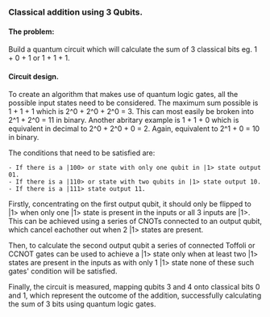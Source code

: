 ### Classical addition using 3 Qubits. 

#### The problem:

Build a quantum circuit which will calculate the sum of 3 classical bits eg. 1 + 0 + 1 or 
1 + 1 + 1.

#### Circuit design.

To create an algorithm that makes use of quantum logic gates, all the possible input states
need to be considered. The maximum sum possible is 1 + 1 + 1 which is 2^0 + 2^0 + 2^0 = 3.
This can most easily be broken into 2^1 + 2^0 = 11 in binary. Another abritary example is 1 + 1 + 0 which is equivalent in decimal to 2^0 + 2^0 + 0 = 2. Again, equivalent to 2^1 + 0 = 10 in binary.

The conditions that need to be satisfied are:

    - If there is a |100> or state with only one qubit in |1> state output 01.
    - If there is a |110> or state with two qubits in |1> state output 10.
    - If there is a |111> state output 11.

Firstly, concentrating on the first output qubit, it should only be flipped to |1> when only one |1> state is present in the inputs or all 3 inputs are |1>. This can be achieved using a series of CNOTs connected to an output qubit, which cancel eachother out when 2 |1> states are present. 

Then, to calculate the second output qubit a series of connected Toffoli or CCNOT gates can be used to achieve a |1> state only when at least two |1> states are present in the inputs as with only 1 |1> state none of these such gates' condition will be satisfied. 

Finally, the circuit is measured, mapping qubits 3 and 4 onto classical bits 0 and 1, which represent the outcome of the addition, successfully calculating the sum of 3 bits using quantum logic gates. 
